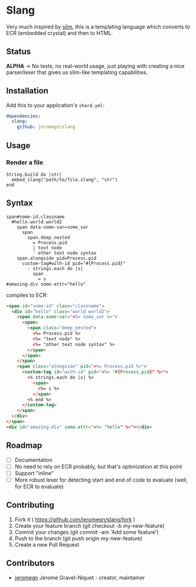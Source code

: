 # Slang

Very much inspired by [slim](https://github.com/slim-template/slim), this is a templating language which converts to ECR (embedded crystal) and then to HTML.

## Status

**ALPHA** -> No tests, no real-world usage, just playing with creating a nice parser/lexer that gives us slim-like templating capabilities.

## Installation

Add this to your application's `shard.yml`:

```yaml
dependencies:
  slang:
    github: jeromegn/slang
```

## Usage

### Render a file

```crystal
String.build do |str|
  embed_slang("path/to/file.slang", "str")
end
```

## Syntax

```slim
span#some-id.classname
  #hello.world.world2
    span data-some-var=some_var
      span
        span.deep_nested
          = Process.pid
          | text node
          ' other text node syntax
    span.alongside pid=Process.pid
      custom-tag#with-id pid="#{Process.pid}"
        - strings.each do |s|
          span
            = s
#amazing-div some-attr="hello"
```

compiles to ECR:

```html
<span id="some-id" class="classname">
  <div id="hello" class="world world2">
    <span data-some-var="<%= some_var %>">
      <span>
        <span class="deep_nested">
          <%= Process.pid %>
          <%= "text node" %>
          <%= "other text node syntax" %>
        </span>
      </span>
    </span>
    <span class="alongside" pid="<%= Process.pid %>">
      <custom-tag id="with-id" pid="<%= "#{Process.pid}" %>">
        <% strings.each do |s| %>
          <span>
            <%= s %>
          </span>
        <% end %>
      </custom-tag>
    </span>
  </div>
</span>
<div id="amazing-div" some-attr="<%= "hello" %>"></div>
```

## Roadmap

- [ ] Documentation
- [ ] No need to rely on ECR probably, but that's optimization at this point
- [ ] Support "inline"
- [ ] More robust lexer for detecting start and end of code to evaluate (well, for ECR to evaluate)

## Contributing

1. Fork it ( https://github.com/jeromegn/slang/fork )
2. Create your feature branch (git checkout -b my-new-feature)
3. Commit your changes (git commit -am 'Add some feature')
4. Push to the branch (git push origin my-new-feature)
5. Create a new Pull Request

## Contributors

- [jeromegn](https://github.com/jeromegn) Jerome Gravel-Niquet - creator, maintainer
